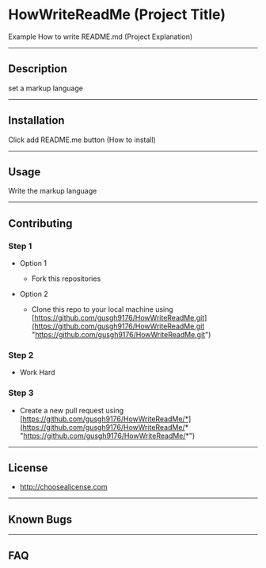 # HowWriteReadMe (Project Title)
Example How to write README.md (Project Explanation)

---
## Description
set a markup language

---
## Installation 
Click add README.me button (How to install)

---
## Usage
Write the markup language

---
## Contributing

### Step 1
- Option 1
  - Fork this repositories

- Option 2
  - Clone this repo to your local machine using [https://github.com/gusgh9176/HowWriteReadMe.git](https://github.com/gusgh9176/HowWriteReadMe.git "https://github.com/gusgh9176/HowWriteReadMe.git")
  
### Step 2
- Work Hard

### Step 3

- Create a new pull request using [https://github.com/gusgh9176/HowWriteReadMe/*](https://github.com/gusgh9176/HowWriteReadMe/* "https://github.com/gusgh9176/HowWriteReadMe/*")

---
## License
- http://choosealicense.com
---
## Known Bugs

---
## FAQ

